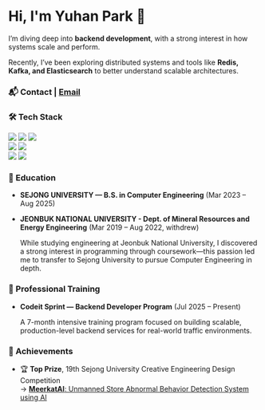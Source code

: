 <h1>Hi, I'm Yuhan Park 👋</h1>

I’m diving deep into **backend development**, with a strong interest in how systems scale and perform.

Recently, I’ve been exploring distributed systems and tools like **Redis, Kafka, and Elasticsearch** to better understand scalable architectures.


### 📬 Contact | [Email](mailto:yuhn1011@naver.com) 

### 🛠️ Tech Stack

<div align=left> 
  <img src="https://img.shields.io/badge/java-007396?style=for-the-badge&logo=java&logoColor=white"> 
  <img src="https://img.shields.io/badge/spring-6DB33F?style=for-the-badge&logo=spring&logoColor=white">
  <img src="https://img.shields.io/badge/springboot-6DB33F?style=for-the-badge&logo=springboot&logoColor=white">
  <br>
  <img src="https://img.shields.io/badge/mysql-4479A1?style=for-the-badge&logo=mysql&logoColor=white">
  <img src="https://img.shields.io/badge/AWS-232F3E?style=for-the-badge&logo=amazonaws&logoColor=white">
  <br>
  <img src="https://img.shields.io/badge/github-181717?style=for-the-badge&logo=github&logoColor=white">
  <img src="https://img.shields.io/badge/git-F05032?style=for-the-badge&logo=git&logoColor=white">
</div>

### 🌱 Education 

- **SEJONG UNIVERSITY — B.S. in Computer Engineering** (Mar 2023 – Aug 2025)

- **JEONBUK NATIONAL UNIVERSITY - Dept. of Mineral Resources and Energy Engineering** (Mar 2019 – Aug 2022, withdrew)
    <p> While studying engineering at Jeonbuk National University, I discovered a strong interest in programming through coursework—this passion led me to transfer to Sejong University to pursue Computer Engineering in depth.</p>
    
### 📘 Professional Training

- **Codeit Sprint — Backend Developer Program** (Jul 2025 – Present)
    <p> A 7-month intensive training program focused on building scalable, production-level backend services for real-world traffic environments.</p>

### 💎 Achievements
- 🏆 **Top Prize**, 19th Sejong University Creative Engineering Design Competition  
  → [**MeerkatAI**: Unmanned Store Abnormal Behavior Detection System using AI](https://github.com/Capstone-project-team7)
